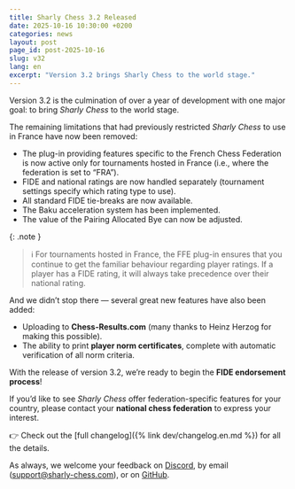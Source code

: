 ```yaml
---
title: Sharly Chess 3.2 Released
date: 2025-10-16 10:30:00 +0200
categories: news
layout: post
page_id: post-2025-10-16
slug: v32
lang: en
excerpt: "Version 3.2 brings Sharly Chess to the world stage."
---
```


Version 3.2 is the culmination of over a year of development with one major goal: to bring *Sharly Chess* to the world stage.

The remaining limitations that had previously restricted *Sharly Chess* to use in France have now been removed:

- The plug-in providing features specific to the French Chess Federation is now active only for tournaments hosted in France (i.e., where the federation is set to “FRA”).
- FIDE and national ratings are now handled separately (tournament settings specify which rating type to use).
- All standard FIDE tie-breaks are now available.
- The Baku acceleration system has been implemented.
- The value of the Pairing Allocated Bye can now be adjusted.

{: .note }
> :information_source: For tournaments hosted in France, the FFE plug-in ensures that you continue to get the familiar behaviour regarding player ratings.
> If a player has a FIDE rating, it will always take precedence over their national rating.

And we didn’t stop there — several great new features have also been added:

- Uploading to **Chess-Results.com** (many thanks to Heinz Herzog for making this possible).
- The ability to print **player norm certificates**, complete with automatic verification of all norm criteria.

With the release of version 3.2, we’re ready to begin the **FIDE endorsement process**!

If you’d like to see *Sharly Chess* offer federation-specific features for your country, please contact your **national chess federation** to express your interest.

👉 Check out the [full changelog]({% link dev/changelog.en.md %}) for all the details.

As always, we welcome your feedback on [Discord](https://discord.gg/at3d9WWJXu), by email ([support@sharly-chess.com](mailto:support@sharly-chess.com)), or on [GitHub](https://github.com/sharly-chess/sharly-chess/issues).
